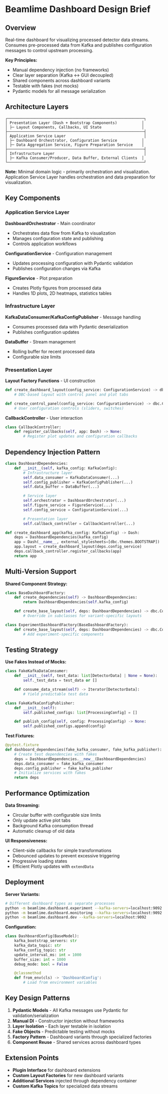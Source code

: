 # Beamlime Dashboard Design Brief

## Overview

Real-time dashboard for visualizing processed detector data streams. Consumes pre-processed data from Kafka and publishes configuration messages to control upstream processing.

**Key Principles:**
- Manual dependency injection (no frameworks)
- Clear layer separation (Kafka ↔ GUI decoupled)
- Shared components across dashboard variants
- Testable with fakes (not mocks)
- Pydantic models for all message serialization

## Architecture Layers

```
┌─────────────────────────────────────────────────────────────┐
│ Presentation Layer (Dash + Bootstrap Components)           │
│ ├─ Layout Components, Callbacks, UI State                  │
├─────────────────────────────────────────────────────────────┤
│ Application Service Layer                                   │
│ ├─ Dashboard Orchestrator, Configuration Service           │
│ ├─ Data Aggregation Service, Figure Preparation Service    │
├─────────────────────────────────────────────────────────────┤
│ Infrastructure Layer                                        │
│ ├─ Kafka Consumer/Producer, Data Buffer, External Clients  │
└─────────────────────────────────────────────────────────────┘
```

**Note:** Minimal domain logic - primarily orchestration and visualization. Application Service Layer handles orchestration and data preparation for visualization.

## Key Components

### Application Service Layer

**DashboardOrchestrator** - Main coordinator
- Orchestrates data flow from Kafka to visualization
- Manages configuration state and publishing
- Controls application workflows

**ConfigurationService** - Configuration management
- Updates processing configuration with Pydantic validation
- Publishes configuration changes via Kafka

**FigureService** - Plot preparation
- Creates Plotly figures from processed data
- Handles 1D plots, 2D heatmaps, statistics tables

### Infrastructure Layer

**KafkaDataConsumer/KafkaConfigPublisher** - Message handling
- Consumes processed data with Pydantic deserialization
- Publishes configuration updates

**DataBuffer** - Stream management
- Rolling buffer for recent processed data
- Configurable size limits

### Presentation Layer

**Layout Factory Functions** - UI construction
```python
def create_dashboard_layout(config_service: ConfigurationService) -> dbc.Container:
    # DBC-based layout with control panel and plot tabs

def create_control_panel(config_service: ConfigurationService) -> dbc.Card:
    # User configuration controls (sliders, switches)
```

**CallbackController** - User interaction
```python
class CallbackController:
    def register_callbacks(self, app: Dash) -> None:
        # Register plot updates and configuration callbacks
```

## Dependency Injection Pattern

```python
class DashboardDependencies:
    def __init__(self, kafka_config: KafkaConfig):
        # Infrastructure layer
        self.data_consumer = KafkaDataConsumer(...)
        self.config_publisher = KafkaConfigPublisher(...)
        self.data_buffer = DataBuffer(...)

        # Service layer
        self.orchestrator = DashboardOrchestrator(...)
        self.figure_service = FigureService(...)
        self.config_service = ConfigurationService(...)

        # Presentation layer
        self.callback_controller = CallbackController(...)

def create_dashboard_app(kafka_config: KafkaConfig) -> Dash:
    deps = DashboardDependencies(kafka_config)
    app = Dash(__name__, external_stylesheets=[dbc.themes.BOOTSTRAP])
    app.layout = create_dashboard_layout(deps.config_service)
    deps.callback_controller.register_callbacks(app)
    return app
```

## Multi-Version Support

**Shared Component Strategy:**
```python
class BaseDashboardFactory:
    def create_dependencies(self) -> DashboardDependencies:
        return DashboardDependencies(self.kafka_config)

    def create_base_layout(self, deps: DashboardDependencies) -> dbc.Container:
        # Override in subclasses for variant-specific layouts

class ExperimentDashboardFactory(BaseDashboardFactory):
    def create_base_layout(self, deps: DashboardDependencies) -> dbc.Container:
        # Add experiment-specific components
```

## Testing Strategy

**Use Fakes Instead of Mocks:**
```python
class FakeKafkaDataConsumer:
    def __init__(self, test_data: list[DetectorData] | None = None):
        self._test_data = test_data or []

    def consume_data_stream(self) -> Iterator[DetectorData]:
        # Yield predictable test data

class FakeKafkaConfigPublisher:
    def __init__(self):
        self.published_configs: list[ProcessingConfig] = []

    def publish_config(self, config: ProcessingConfig) -> None:
        self.published_configs.append(config)
```

**Test Fixtures:**
```python
@pytest.fixture
def dashboard_dependencies(fake_kafka_consumer, fake_kafka_publisher):
    # Create test dependencies with fakes
    deps = DashboardDependencies.__new__(DashboardDependencies)
    deps.data_consumer = fake_kafka_consumer
    deps.config_publisher = fake_kafka_publisher
    # Initialize services with fakes
    return deps
```

## Performance Optimization

**Data Streaming:**
- Circular buffer with configurable size limits
- Only update active plot tabs
- Background Kafka consumption thread
- Automatic cleanup of old data

**UI Responsiveness:**
- Client-side callbacks for simple transformations
- Debounced updates to prevent excessive triggering
- Progressive loading states
- Efficient Plotly updates with `extendData`

## Deployment

**Server Variants:**
```bash
# Different dashboard types as separate processes
python -m beamlime.dashboard.experiment --kafka-servers=localhost:9092
python -m beamlime.dashboard.monitoring --kafka-servers=localhost:9092
python -m beamlime.dashboard.dev --kafka-servers=localhost:9092
```

**Configuration:**
```python
class DashboardConfig(BaseModel):
    kafka_bootstrap_servers: str
    kafka_data_topic: str
    kafka_config_topic: str
    update_interval_ms: int = 1000
    buffer_size: int = 1000
    debug_mode: bool = False

    @classmethod
    def from_env(cls) -> 'DashboardConfig':
        # Load from environment variables
```

## Key Design Patterns

1. **Pydantic Models** - All Kafka messages use Pydantic for validation/serialization
2. **Manual DI** - Constructor injection without frameworks
3. **Layer Isolation** - Each layer testable in isolation
4. **Fake Objects** - Predictable testing without mocks
5. **Factory Pattern** - Dashboard variants through specialized factories
6. **Component Reuse** - Shared services across dashboard types

## Extension Points

- **Plugin Interface** for dashboard extensions
- **Custom Layout Factories** for new dashboard variants
- **Additional Services** injected through dependency container
- **Custom Kafka Topics** for specialized data streams
